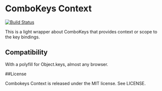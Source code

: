 # ComboKeys Context

[![Build Status](https://travis-ci.org/MitMaro/combokeys-context.svg)](https://travis-ci.org/MitMaro/combokeys-context)

This is a light wrapper about ComboKeys that provides context or scope to the key bindings.

## Compatibility

With a polyfill for Object.keys, almost any browser.

##License

Combokeys Context is released under the MIT license. See LICENSE.
